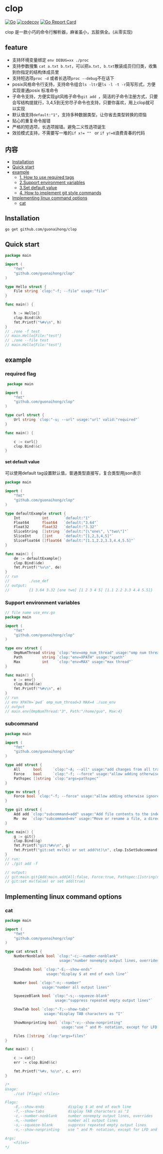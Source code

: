 # clop
[![Go](https://github.com/guonaihong/clop/workflows/Go/badge.svg)](https://github.com/guonaihong/clop/actions)
[![codecov](https://codecov.io/gh/guonaihong/clop/branch/master/graph/badge.svg)](https://codecov.io/gh/guonaihong/clop)
[![Go Report Card](https://goreportcard.com/badge/github.com/guonaihong/clop)](https://goreportcard.com/report/github.com/guonaihong/clop)

clop 是一款小巧的命令行解析器，麻雀虽小，五脏俱全。(从零实现)

## feature
* 支持环境变量绑定 ```env DEBUG=xx ./proc```
* 支持参数搜集 ```cat a.txt b.txt```，可以把```a.txt, b.txt```散装成员归归类，收集到你指定的结构体成员里
* 支持短选项```proc -d``` 或者长选项```proc --debug```不在话下
* posix风格命令行支持，支持命令组合```ls -ltr```是```ls -l -t -r```简写形式，方便实现普通posix 标准命令
* 子命令支持，方便实现git风格子命令```git add ```，简洁的子命令注册方式，只要会写结构提就行，3,4,5到无穷尽子命令也支持，只要你喜欢，用上clop就可以实现
* 默认值支持```default:"1"```，支持多种数据类型，让你省去类型转换的烦恼
* 贴心的重复命令报错
* 严格的短选项，长选项报错。避免二义性选项诞生
* 效验模式支持，不需要写一堆的```if x!= "" ``` or ```if y!=0```浪费青春的代码

## 内容
- [Installation](#Installation)
- [Quick start](#quick-start)
- [example](#example)
	- [1. How to use required tags](#required-flag)
	- [2.Support environment variables](#support-environment-variables)
	- [3.Set default value](#set-default-value)
	- [4. How to implement git style commands](#subcommand)
- [Implementing linux command options](#Implementing-linux-command-options)
	- [cat](#cat)
## Installation
```
go get github.com/guonaihong/clop
```

## Quick start
```go
package main

import (
	"fmt"
	"github.com/guonaihong/clop"
)

type Hello struct {
	File string `clop:"-f; --file" usage:"file"`
}

func main() {

	h := Hello{}
	clop.Bind(&h)
	fmt.Printf("%#v\n", h)
}
// ./one -f test
// main.Hello{File:"test"}
// ./one --file test
// main.Hello{File:"test"}

```
## example
### required flag
```go
 package main

import (
    "fmt"
    "github.com/guonaihong/clop"
)

type curl struct {
    Url string `clop:"-u; --url" usage:"url" valid:"required"`
}

func main() {

    c := curl{}
    clop.Bind(&c)
}

```
#### set default value
可以使用default tag设置默认值，普通类型直接写，复合类型用json表示
```go
package main

import (
    "fmt"
    "github.com/guonaihong/clop"
)

type defaultExample struct {
    Int          int       `default:"1"`
    Float64      float64   `default:"3.64"`
    Float32      float32   `default:"3.32"`
    SliceString  []string  `default:"[\"one\", \"two\"]"`
    SliceInt     []int     `default:"[1,2,3,4,5]"`
    SliceFloat64 []float64 `default:"[1.1,2.2,3.3,4.4,5.5]"`
}

func main() {
    de := defaultExample{}
    clop.Bind(&de)
    fmt.Printf("%v\n", de) 
}
// run
//         ./use_def
// output:
//         {1 3.64 3.32 [one two] [1 2 3 4 5] [1.1 2.2 3.3 4.4 5.5]}
```
### Support environment variables
```go
// file name use_env.go
package main

import (
	"fmt"
	"github.com/guonaihong/clop"
)

type env struct {
	OmpNumThread string `clop:"env=omp_num_thread" usage:"omp num thread"`
	Path         string `clop:"env=XPATH" usage:"xpath"`
	Max          int    `clop:"env=MAX" usage:"max thread"`
}

func main() {
	e := env{}
	clop.Bind(&e)
	fmt.Printf("%#v\n", e)
}
// run
// env XPATH=`pwd` omp_num_thread=3 MAX=4 ./use_env 
// output
// main.env{OmpNumThread:"3", Path:"/home/guo", Max:4}
```
### subcommand
```go
package main

import (
	"fmt"
	"github.com/guonaihong/clop"
)

type add struct {
	All      bool     `clop:"-A; --all" usage:"add changes from all tracked and untracked files"`
	Force    bool     `clop:"-f; --force" usage:"allow adding otherwise ignored files"`
	Pathspec []string `clop:"args=pathspec"`
}

type mv struct {
	Force bool `clop:"-f; --force" usage:"allow adding otherwise ignored files"`
}

type git struct {
	Add add `clop:"subcommand=add" usage:"Add file contents to the index"`
	Mv  mv  `clop:"subcommand=mv" usage:"Move or rename a file, a directory, or a symlink"`
}

func main() {
	g := git{}
	clop.Bind(&g)
	fmt.Printf("git:%#v\n", g)
	fmt.Printf("git:set mv(%t) or set add(%t)\n", clop.IsSetSubcommand("mv"), clop.IsSetSubcommand("add"))
}
// run:
// ./git add -f

// output:
// git:main.git{Add:main.add{All:false, Force:true, Pathspec:[]string(nil)}, Mv:main.mv{Force:false}}
// git:set mv(false) or set add(true)

```
## Implementing linux command options
### cat
```go
package main

import (
	"fmt"
	"github.com/guonaihong/clop"
)

type cat struct {
	NumberNonblank bool `clop:"-c;--number-nonblank" 
	                     usage:"number nonempty output lines, overrides"`

	ShowEnds bool `clop:"-E;--show-ends" 
	               usage:"display $ at end of each line"`

	Number bool `clop:"-n;--number" 
	             usage:"number all output lines"`

	SqueezeBlank bool `clop:"-s;--squeeze-blank" 
	                   usage:"suppress repeated empty output lines"`

	ShowTab bool `clop:"-T;--show-tabs" 
	              usage:"display TAB characters as ^I"`

	ShowNonprinting bool `clop:"-v;--show-nonprinting" 
	                      usage:"use ^ and M- notation, except for LFD and TAB" `

	Files []string `clop:"args=files"`
}

func main() {

	c := cat{}
	err := clop.Bind(&c)

	fmt.Printf("%#v, %s\n", c, err)
}

/*
Usage:
    ./cat [Flags] <files> 

Flags:
    -E,--show-ends           display $ at end of each line 
    -T,--show-tabs           display TAB characters as ^I 
    -c,--number-nonblank     number nonempty output lines, overrides 
    -n,--number              number all output lines 
    -s,--squeeze-blank       suppress repeated empty output lines 
    -v,--show-nonprinting    use ^ and M- notation, except for LFD and TAB 

Args:
    <files>
*/
```
